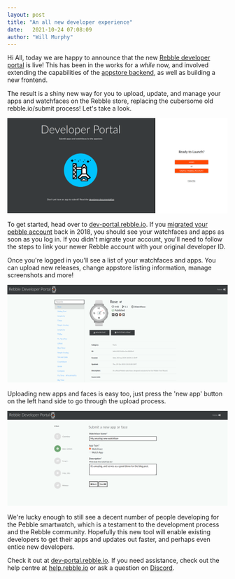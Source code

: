 ```yaml
---
layout: post
title: "An all new developer experience"
date:   2021-10-24 07:08:09
author: "Will Murphy"
---
```


Hi All, today we are happy to announce that the new [Rebble developer portal](https://dev-portal.rebble.io) is live! This has been in the works for a _while_ now, and involved extending the capabilities of the [appstore backend](https://github.com/pebble-dev/rebble-appstore-api), as well as building a new frontend. 

The result is a shiny new way for you to upload, update, and manage your apps and watchfaces on the Rebble store, replacing the cubersome old rebble.io/submit process! Let's take a look.

<!--more-->

![](/images/dev-portal-release/preview0.png)

To get started, head over to [dev-portal.rebble.io](https://dev-portal.rebble.io). If you [migrated your pebble account](https://rebble.io/2018/06/13/get-ready-to-rebble.html) back in 2018, you should see your watchfaces and apps as soon as you log in. If you didn't migrate your account, you'll need to follow the steps to link your newer Rebble account with your original developer ID.

Once you're logged in you'll see a list of your watchfaces and apps. You can upload new releases, change appstore listing information, manage screenshots and more!

![](/images/dev-portal-release/preview1.png)

Uploading new apps and faces is easy too, just press the 'new app' button on the left hand side to go through the upload process.

![](/images/dev-portal-release/preview2.png)

We're lucky enough to still see a decent number of people developing for the Pebble smartwatch, which is a testament to the development process and the Rebble community. Hopefully this new tool will enable existing developers to get their apps and updates out faster, and perhaps even entice new developers.

Check it out at [dev-portal.rebble.io](https://dev-portal.rebble.io). If you need assistance, check out the help centre at [help.rebble.io](https://help.rebble.io) or ask a question on [Discord](https://rebble.io/discord).